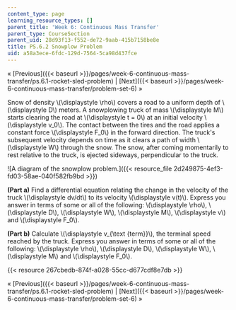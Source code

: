 ```yaml
---
content_type: page
learning_resource_types: []
parent_title: 'Week 6: Continuous Mass Transfer'
parent_type: CourseSection
parent_uid: 28d93f13-f552-de72-9aab-415b7158be8e
title: PS.6.2 Snowplow Problem
uid: a58a3ece-6fdc-129d-7564-5ca98d437fce
---
```


« [Previous]({{< baseurl >}}/pages/week-6-continuous-mass-transfer/ps.6.1-rocket-sled-problem) | [Next]({{< baseurl >}}/pages/week-6-continuous-mass-transfer/problem-set-6) »

Snow of density \\(\\displaystyle \\rho\\) covers a road to a uniform depth of \\(\\displaystyle D\\) meters. A snowplowing truck of mass \\(\\displaystyle M\\) starts clearing the road at \\(\\displaystyle t = 0\\) at an initial velocity \\(\\displaystyle v\_0\\). The contact between the tires and the road applies a constant force \\(\\displaystyle F\_0\\) in the forward direction. The truck's subsequent velocity depends on time as it clears a path of width \\(\\displaystyle W\\) through the snow. The snow, after coming momentarily to rest relative to the truck, is ejected sideways, perpendicular to the truck.

![A diagram of the snowplow problem.]({{< resource_file 2d249875-4ef3-fd03-58ae-040f582fb9bd >}})

**(Part a)** Find a differential equation relating the change in the velocity of the truck \\(\\displaystyle dv/dt\\) to its velocity \\(\\displaystyle v(t)\\). Express you answer in terms of some or all of the following: \\(\\displaystyle \\rho\\), \\(\\displaystyle D\\), \\(\\displaystyle W\\), \\(\\displaystyle M\\), \\(\\displaystyle v\\) and \\(\\displaystyle F\_0\\).

**(Part b)** Calculate \\(\\displaystyle v\_{\\text {term}}\\), the terminal speed reached by the truck. Express you answer in terms of some or all of the following: \\(\\displaystyle \\rho\\), \\(\\displaystyle D\\), \\(\\displaystyle W\\), \\(\\displaystyle M\\) and \\(\\displaystyle F\_0\\).

{{< resource 267cbedb-874f-a028-55cc-d677cdf8e7db >}}

« [Previous]({{< baseurl >}}/pages/week-6-continuous-mass-transfer/ps.6.1-rocket-sled-problem) | [Next]({{< baseurl >}}/pages/week-6-continuous-mass-transfer/problem-set-6) »